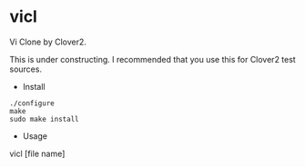# vicl

Vi Clone by Clover2.

This is under constructing. I recommended that you use this for Clover2 test sources.

* Install

```
./configure
make 
sudo make install
```

* Usage 

vicl [file name]
